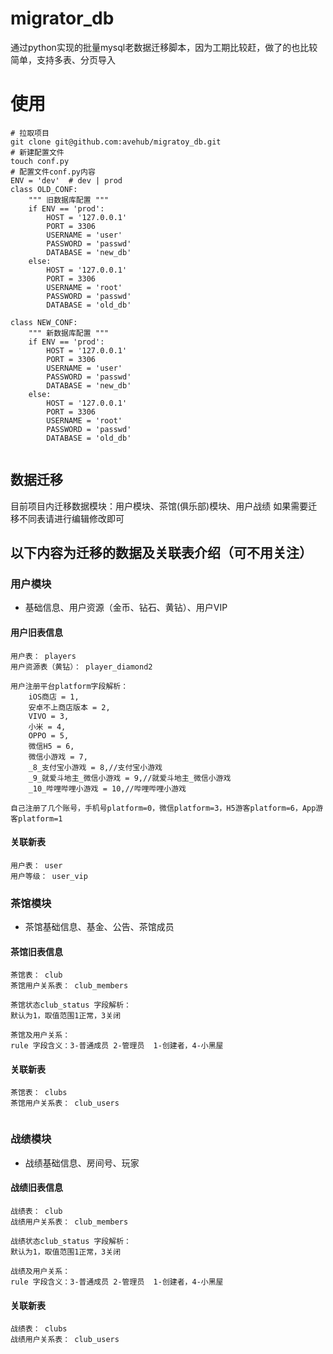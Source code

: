 # migrator_db
通过python实现的批量mysql老数据迁移脚本，因为工期比较赶，做了的也比较简单，支持多表、分页导入

# 使用
```
# 拉取项目
git clone git@github.com:avehub/migratoy_db.git
# 新建配置文件
touch conf.py
# 配置文件conf.py内容
ENV = 'dev'  # dev | prod
class OLD_CONF:
    """ 旧数据库配置 """
    if ENV == 'prod':
        HOST = '127.0.0.1'
        PORT = 3306
        USERNAME = 'user'
        PASSWORD = 'passwd'
        DATABASE = 'new_db'
    else:
        HOST = '127.0.0.1'
        PORT = 3306
        USERNAME = 'root'
        PASSWORD = 'passwd'
        DATABASE = 'old_db'

class NEW_CONF:
    """ 新数据库配置 """
    if ENV == 'prod':
        HOST = '127.0.0.1'
        PORT = 3306
        USERNAME = 'user'
        PASSWORD = 'passwd'
        DATABASE = 'new_db'
    else:
        HOST = '127.0.0.1'
        PORT = 3306
        USERNAME = 'root'
        PASSWORD = 'passwd'
        DATABASE = 'old_db'


```


## 数据迁移
目前项目内迁移数据模块：用户模块、茶馆(俱乐部)模块、用户战绩
如果需要迁移不同表请进行编辑修改即可

## 以下内容为迁移的数据及关联表介绍（可不用关注）

### 用户模块
- 基础信息、用户资源（金币、钻石、黄钻）、用户VIP

#### 用户旧表信息
```
用户表： players
用户资源表（黄钻）： player_diamond2

用户注册平台platform字段解析：
    iOS商店 = 1,
    安卓不上商店版本 = 2,
    VIVO = 3,
    小米 = 4,
    OPPO = 5,
    微信H5 = 6,
    微信小游戏 = 7,
    _8_支付宝小游戏 = 8,//支付宝小游戏
    _9_就爱斗地主_微信小游戏 = 9,//就爱斗地主_微信小游戏
    _10_哔哩哔哩小游戏 = 10,//哔哩哔哩小游戏

自己注册了几个账号，手机号platform=0，微信platform=3，H5游客platform=6，App游客platform=1

```

#### 关联新表
```
用户表： user
用户等级： user_vip

```

### 茶馆模块
- 茶馆基础信息、基金、公告、茶馆成员

#### 茶馆旧表信息
```
茶馆表： club
茶馆用户关系表： club_members

茶馆状态club_status 字段解析：
默认为1，取值范围1正常，3关闭

茶馆及用户关系：
rule 字段含义：3-普通成员 2-管理员  1-创建者，4-小黑屋

```

#### 关联新表
```
茶馆表： clubs
茶馆用户关系表： club_users


```

### 战绩模块
- 战绩基础信息、房间号、玩家

#### 战绩旧表信息
```
战绩表： club
战绩用户关系表： club_members

战绩状态club_status 字段解析：
默认为1，取值范围1正常，3关闭

战绩及用户关系：
rule 字段含义：3-普通成员 2-管理员  1-创建者，4-小黑屋

```

#### 关联新表
```
战绩表： clubs
战绩用户关系表： club_users


```